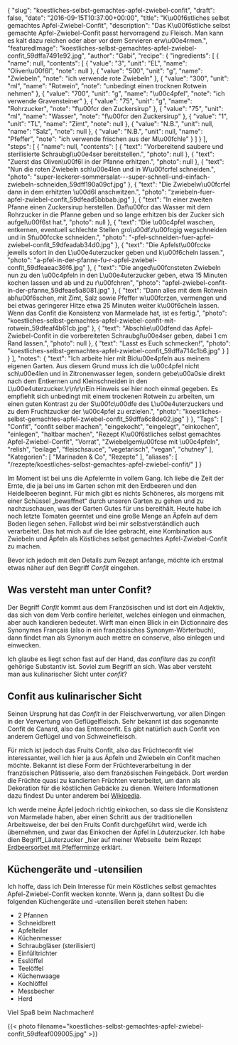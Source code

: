 {
    "slug": "koestliches-selbst-gemachtes-apfel-zwiebel-confit",
    "draft": false,
    "date": "2016-09-15T10:37:00+00:00",
    "title": "K\u00f6stliches selbst gemachtes Apfel-Zwiebel-Confit",
    "description": "Das K\u00f6stliche selbst gemachte Apfel-Zwiebel-Confit passt hervorragend zu Fleisch. Man kann es kalt dazu reichen oder aber vor dem Servieren erw\u00e4rmen.",
    "featuredImage": "koestliches-selbst-gemachtes-apfel-zwiebel-confit_59dffa7491e92.jpg",
    "author": "Gabi",
    "recipe": {
        "ingredients": [
            {
                "name": null,
                "contents": [
                    {
                        "value": "3",
                        "unit": "EL",
                        "name": "Oliven\u00f6l",
                        "note": null
                    },
                    {
                        "value": "500",
                        "unit": "g",
                        "name": "Zwiebeln",
                        "note": "ich verwende rote Zwiebeln"
                    },
                    {
                        "value": "300",
                        "unit": "ml",
                        "name": "Rotwein",
                        "note": "unbedingt einen trocknen Rotwein nehmen"
                    },
                    {
                        "value": "700",
                        "unit": "g",
                        "name": "\u00c4pfel",
                        "note": "ich verwende Gravensteiner"
                    },
                    {
                        "value": "75",
                        "unit": "g",
                        "name": "Rohrzucker",
                        "note": "f\u00fcr den Zuckersirup"
                    },
                    {
                        "value": "75",
                        "unit": "ml",
                        "name": "Wasser",
                        "note": "f\u00fcr den Zuckersirup"
                    },
                    {
                        "value": "1",
                        "unit": "TL",
                        "name": "Zimt",
                        "note": null
                    },
                    {
                        "value": "N.B.",
                        "unit": null,
                        "name": "Salz",
                        "note": null
                    },
                    {
                        "value": "N.B.",
                        "unit": null,
                        "name": "Pfeffer",
                        "note": "ich verwende frischen aus der M\u00fchle"
                    }
                ]
            }
        ],
        "steps": [
            {
                "name": null,
                "contents": [
                    {
                        "text": "Vorbereitend saubere und sterilisierte Schraubgl\u00e4ser bereitstellen.",
                        "photo": null
                    },
                    {
                        "text": "Zuerst das Oliven\u00f6l in der Pfanne erhitzen.",
                        "photo": null
                    },
                    {
                        "text": "Nun die roten Zwiebeln sch\u00e4len und in W\u00fcrfel schneiden.",
                        "photo": "super-leckerer-sommersalat---super-schnell-und-einfach-zwiebeln-schneiden_59dff190a09cf.jpg"
                    },
                    {
                        "text": "Die Zwiebelw\u00fcrfel dann in dem erhitzten \u00d6l anschwitzen.",
                        "photo": "zwiebeln-fuer-apfel-zwiebel-confit_59dfead5bbbab.jpg"
                    },
                    {
                        "text": "In einer zweiten Pfanne einen Zuckersirup herstellen. Daf\u00fcr das Wasser mit dem Rohrzucker in die Pfanne geben und so lange erhitzen bis der Zucker sich aufgel\u00f6st hat.",
                        "photo": null
                    },
                    {
                        "text": "Die \u00c4pfel waschen, entkernen, eventuell schlechte Stellen gro\u00dfz\u00fcgig wegschneiden und in St\u00fccke schneiden.",
                        "photo": "-pfel-schneiden-fuer-apfel-zwiebel-confit_59dfeadab34d0.jpg"
                    },
                    {
                        "text": "Die Apfelst\u00fccke jeweils sofort in den L\u00e4uterzucker geben und k\u00f6cheln lassen.",
                        "photo": "a-pfel-in-der-pfanne-fu-r-apfel-zwiebel-confit_59dfeaeac36f6.jpg"
                    },
                    {
                        "text": "Die anged\u00fcnsteten Zwiebeln nun zu den \u00c4pfeln in den L\u00e4uterzucker geben, etwa 15 Minuten kochen lassen und ab und zu r\u00fchren",
                        "photo": "apfel-zwiebel-confit-in-der-pfanne_59dfeae5a8081.jpg"
                    },
                    {
                        "text": "Dann alles mit dem Rotwein abl\u00f6schen, mit Zimt, Salz sowie Pfeffer w\u00fcrzen, vermengen und bei etwas geringerer Hitze etwa 25 Minuten weiter k\u00f6cheln lassen. Wenn das Confit die Konsistenz von Marmelade hat, ist es fertig.",
                        "photo": "koestliches-selbst-gemachtes-apfel-zwiebel-confit-mit-rotwein_59dfeaf4b61cb.jpg"
                    },
                    {
                        "text": "Abschlie\u00dfend das Apfel-Zwiebel-Confit in die vorbereiteten Schraubgl\u00e4ser geben, dabei 1 cm Rand lassen.",
                        "photo": null
                    },
                    {
                        "text": "Lasst es Euch schmecken!",
                        "photo": "koestliches-selbst-gemachtes-apfel-zwiebel-confit_59dffa714c1b6.jpg"
                    }
                ]
            }
        ],
        "notes": {
            "text": "Ich arbeite hier mit Bio\u00e4pfeln aus meinem eigenen Garten. Aus diesem Grund muss ich die \u00c4pfel nicht sch\u00e4len und in Zitronenwasser legen, sondern gebe\u00a0sie direkt nach dem Entkernen und Kleinschneiden in den L\u00e4uterzucker.\r\n\r\nEin Hinweis sei hier noch einmal gegeben. Es empfiehlt sich unbedingt mit einem trockenen Rotwein zu arbeiten, um einen guten Kontrast zu der S\u00fc\u00dfe des L\u00e4uterzuckers und zu dem Fruchtzucker der \u00c4pfel zu erzielen.",
            "photo": "koestliches-selbst-gemachtes-apfel-zwiebel-confit_59dffa6c8de02.jpg"
        }
    },
    "Tags": [
        "Confit",
        "confit selber machen",
        "eingekocht",
        "eingelegt",
        "einkochen",
        "einlegen",
        "haltbar machen",
        "Rezept K\u00f6stliches selbst gemachtes Apfel-Zwiebel-Confit",
        "Vorrat",
        "Zwiebelgem\u00fcse mit \u00c4pfeln",
        "relish",
        "beilage",
        "fleischsauce",
        "vegetarisch",
        "vegan",
        "chutney"
    ],
    "Kategorien": [
        "Marinaden &amp; Co",
        "Rezepte"
    ],
    "aliases": [
        "\/rezepte\/koestliches-selbst-gemachtes-apfel-zwiebel-confit\/"
    ]
}

Im Moment ist bei uns die Apfelernte in vollem Gang. Ich liebe die Zeit der Ernte, die ja bei uns im Garten schon mit den Erdbeeren und den Heidelbeeren beginnt. Für mich gibt es nichts Schöneres, als morgens mit einer Schüssel &#8222;bewaffnet&#8220; durch unseren Garten zu gehen und zu nachzuschauen, was der Garten Gutes für uns bereithält. Heute habe ich noch letzte Tomaten geerntet und eine große Menge an Äpfeln auf dem Boden liegen sehen. Fallobst wird bei mir selbstverständlich auch verarbeitet. Das hat mich auf die Idee gebracht, eine Kombination aus Zwiebeln und Äpfeln als Köstliches selbst gemachtes Apfel-Zwiebel-Confit zu machen.

Bevor ich jedoch mit den Details zum Rezept anfange, möchte ich erstmal etwas näher auf den Begriff _Confit_ eingehen.

## Was versteht man unter Confit?

Der Begriff _Confit_ kommt aus dem Französischen und ist dort ein Adjektiv, das sich von dem Verb confire herleitet, welches einlegen und einmachen, aber auch kandieren bedeutet. Wirft man einen Blick in ein Dictionnaire des Synonymes Français (also in ein französisches Synonym-Wörterbuch), dann findet man als Synonym auch mettre en conserve, also einlegen und einwecken.

Ich glaube es liegt schon fast auf der Hand, das _confiture_ das zu _confit_ gehörige Substantiv ist. Soviel zum Begriff an sich. Was aber versteht man aus kulinarischer Sicht unter _confit_?

## Confit aus kulinarischer Sicht

Seinen Ursprung hat das _Confit_ in der Fleischverwertung, vor allen Dingen in der Verwertung von Geflügelfleisch. Sehr bekannt ist das sogenannte Confit de Canard, also das Entenconfit. Es gibt natürlich auch Confit von anderem Geflügel und von Schweinefleisch.

Für mich ist jedoch das Fruits Confit, also das Früchteconfit viel interessanter, weil ich hier ja aus Äpfeln und Zwiebeln ein Confit machen möchte. Bekannt ist diese Form der Früchteverarbeitung in der französischen Pâtisserie, also dem französischen Feingebäck. Dort werden die Früchte quasi zu kandierten Früchten verarbeitet, um dann als Dekoration für die köstlichen Gebäcke zu dienen. Weitere Informationen dazu findest Du unter anderem bei [Wikipedia][1].

Ich werde meine Äpfel jedoch richtig einkochen, so dass sie die Konsistenz von Marmelade haben, aber einen Schritt aus der traditionellen Arbeitsweise, der bei den Fruits Confit durchgeführt wird, werde ich übernehmen, und zwar das Einkochen der Äpfel in _Läuterzucker_. Ich habe dien Begriff_Läuterzucker _hier auf meiner Webseite  beim Rezept [Erdbeersorbet mit Pfefferminze][2] erklärt.

## Küchengeräte und -utensilien

Ich hoffe, dass ich Dein Interesse für mein Köstliches selbst gemachtes Apfel-Zwiebel-Confit wecken konnte. Wenn ja, dann solltest Du die folgenden Küchengeräte und -utensilien bereit stehen haben:

 * 2 Pfannen
 * Schneidbrett
 * Apfelteiler
 * Küchenmesser
 * Schraubgläser (sterilisiert)
 * Einfülltrichter
 * Esslöffel
 * Teelöffel
 * Küchenwaage
 * Kochlöffel
 * Messbecher
 * Herd

Viel Spaß beim Nachmachen!

{{< photo filename="koestliches-selbst-gemachtes-apfel-zwiebel-confit_59dfeaf009005.jpg" >}}

 [1]: https://fr.wikipedia.org/wiki/Fruit_confit
 [2]: https://kochfokus.de/rezepte/erdbeersorbet-mit-pfefferminze/